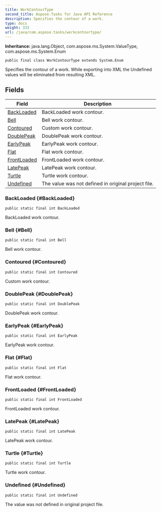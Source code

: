 ```yaml
---
title: WorkContourType
second_title: Aspose.Tasks for Java API Reference
description: Specifies the contour of a work.
type: docs
weight: 333
url: /java/com.aspose.tasks/workcontourtype/
---
```


**Inheritance:**
java.lang.Object, com.aspose.ms.System.ValueType, com.aspose.ms.System.Enum
```
public final class WorkContourType extends System.Enum
```

Specifies the contour of a work. While exporting into XML the Undefined values will be eliminated from resulting XML.
## Fields

| Field | Description |
| --- | --- |
| [BackLoaded](#BackLoaded) | BackLoaded work contour. |
| [Bell](#Bell) | Bell work contour. |
| [Contoured](#Contoured) | Custom work contour. |
| [DoublePeak](#DoublePeak) | DoublePeak work contour. |
| [EarlyPeak](#EarlyPeak) | EarlyPeak work contour. |
| [Flat](#Flat) | Flat work contour. |
| [FrontLoaded](#FrontLoaded) | FrontLoaded work contour. |
| [LatePeak](#LatePeak) | LatePeak work contour. |
| [Turtle](#Turtle) | Turtle work contour. |
| [Undefined](#Undefined) | The value was not defined in original project file. |
### BackLoaded {#BackLoaded}
```
public static final int BackLoaded
```


BackLoaded work contour.

### Bell {#Bell}
```
public static final int Bell
```


Bell work contour.

### Contoured {#Contoured}
```
public static final int Contoured
```


Custom work contour.

### DoublePeak {#DoublePeak}
```
public static final int DoublePeak
```


DoublePeak work contour.

### EarlyPeak {#EarlyPeak}
```
public static final int EarlyPeak
```


EarlyPeak work contour.

### Flat {#Flat}
```
public static final int Flat
```


Flat work contour.

### FrontLoaded {#FrontLoaded}
```
public static final int FrontLoaded
```


FrontLoaded work contour.

### LatePeak {#LatePeak}
```
public static final int LatePeak
```


LatePeak work contour.

### Turtle {#Turtle}
```
public static final int Turtle
```


Turtle work contour.

### Undefined {#Undefined}
```
public static final int Undefined
```


The value was not defined in original project file.

